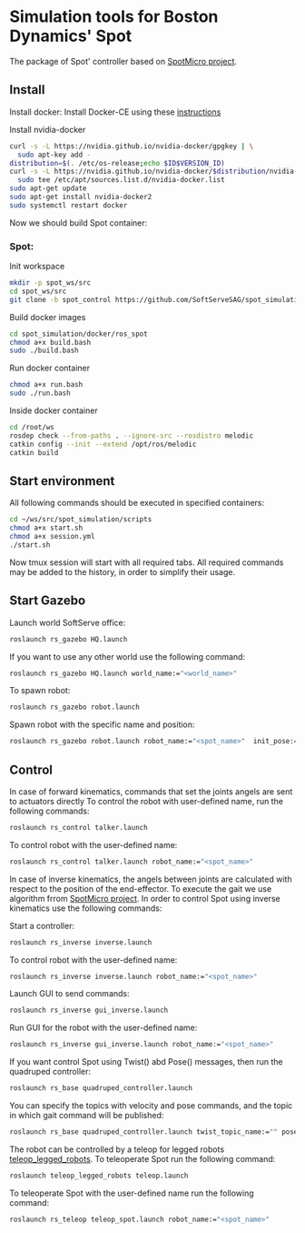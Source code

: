 # Simulation tools for Boston Dynamics' Spot

The package of Spot' controller based on [SpotMicro project](https://github.com/OpenQuadruped/spot_mini_mini).


## Install
Install docker:
Install Docker-CE using these [instructions](https://docs.docker.com/engine/install/ubuntu/)

Install nvidia-docker 
```bash
curl -s -L https://nvidia.github.io/nvidia-docker/gpgkey | \
  sudo apt-key add -
distribution=$(. /etc/os-release;echo $ID$VERSION_ID)
curl -s -L https://nvidia.github.io/nvidia-docker/$distribution/nvidia-docker.list | \
  sudo tee /etc/apt/sources.list.d/nvidia-docker.list
sudo apt-get update
sudo apt-get install nvidia-docker2
sudo systemctl restart docker
```

Now we should build Spot container:

### Spot:

Init workspace

```bash
mkdir -p spot_ws/src
cd spot_ws/src
git clone -b spot_control https://github.com/SoftServeSAG/spot_simulation.git
```

Build docker images

```bash
cd spot_simulation/docker/ros_spot
chmod a+x build.bash
sudo ./build.bash 
```
Run docker container

```bash
chmod a+x run.bash
sudo ./run.bash
```

Inside docker container

```bash
cd /root/ws
rosdep check --from-paths . --ignore-src --rosdistro melodic
catkin config --init --extend /opt/ros/melodic   
catkin build
```

## Start environment
All following commands should be executed in specified containers:

```bash
cd ~/ws/src/spot_simulation/scripts
chmod a+x start.sh
chmod a+x session.yml
./start.sh
```
Now tmux session will start with all required tabs. All required commands may be added to the history, in order to simplify their usage.

## Start Gazebo
Launch world SoftServe office:
```bash
roslaunch rs_gazebo HQ.launch
```
If you want to use any other world use the following command:
```bash
roslaunch rs_gazebo HQ.launch world_name:="<world_name>"
```
To spawn robot:
```bash
roslaunch rs_gazebo robot.launch 
```
Spawn robot with the specific name and position:
```bash
roslaunch rs_gazebo robot.launch robot_name:="<spot_name>"  init_pose:="-x 0.0 -y 0.0 -z 0.0"
```
## Control
In case of forward kinematics, commands that set the joints angels are sent to actuators directly 
To control the robot with user-defined name, run the following commands:
```bash
roslaunch rs_control talker.launch 
```
To control robot with the user-defined name:
```bash
roslaunch rs_control talker.launch robot_name:="<spot_name>"
```
In case of inverse kinematics, the angels between joints are calculated with respect to the position of the end-effector. To execute the gait we use algorithm frrom [SpotMicro project](https://github.com/OpenQuadruped/spot_mini_mini).
In order to control Spot using inverse kinematics use the following commands: 

Start a controller:
```bash
roslaunch rs_inverse inverse.launch
```
To control robot with the user-defined name:
```bash
roslaunch rs_inverse inverse.launch robot_name:="<spot_name>"
```
Launch GUI to send commands:
```bash
roslaunch rs_inverse gui_inverse.launch
```
Run GUI for the robot with the user-defined name:
```bash
roslaunch rs_inverse gui_inverse.launch robot_name:="<spot_name>"
```
If you want control Spot using Twist() abd Pose() messages, then run the quadruped controller:
```bash
roslaunch rs_base quadruped_controller.launch 
```
You can specify the topics with velocity and pose commands, and the  topic in which gait command will be published:
```bash
roslaunch rs_base quadruped_controller.launch twist_topic_name:="" pose_topic_name:="" gait_topic_name:="<spot_name>/inverse_gait_input"
```

The robot can be controlled by a teleop for legged robots [teleop_legged_robots](https://github.com/SoftServeSAG/teleop_legged_robots). To teleoperate Spot run the following command:
```bash
roslaunch teleop_legged_robots teleop.launch 
```
To teleoperate Spot with the user-defined name run the following command:
```bash
roslaunch rs_teleop teleop_spot.launch robot_name:="<spot_name>"
```

